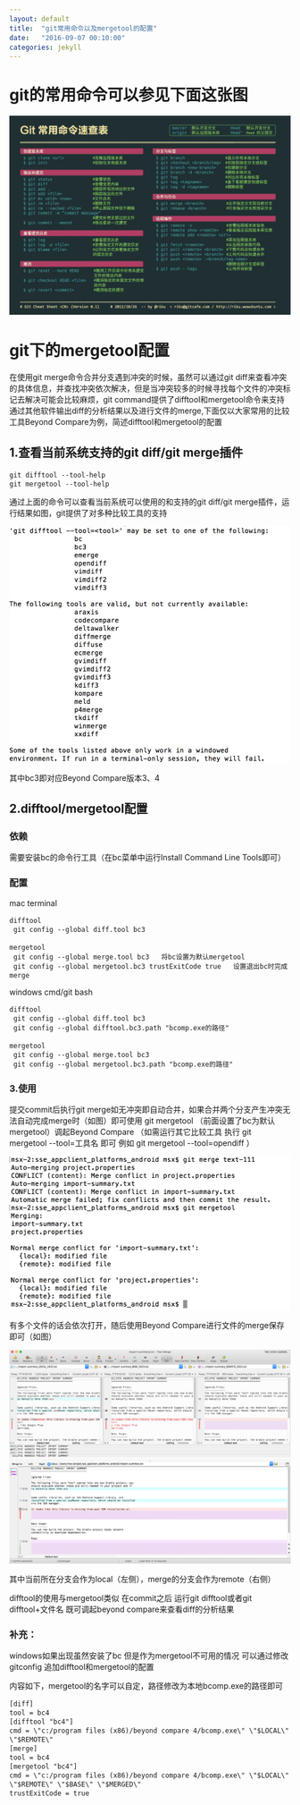 ```yaml
---
layout: default
title:  "git常用命令以及mergetool的配置"
date:   "2016-09-07 00:10:00"
categories: jekyll
---
```

# git的常用命令可以参见下面这张图

![git terminal](/images/git.jpg)

# git下的mergetool配置

在使用git merge命令合并分支遇到冲突的时候，虽然可以通过git diff来查看冲突的具体信息，并查找冲突依次解决，但是当冲突较多的时候寻找每个文件的冲突标记去解决可能会比较麻烦，git command提供了difftool和mergetool命令来支持通过其他软件输出diff的分析结果以及进行文件的merge,下面仅以大家常用的比较工具Beyond Compare为例，简述difftool和mergetool的配置


## 1.查看当前系统支持的git diff/git merge插件

```
git difftool --tool-help 
git mergetool --tool-help 
```

通过上面的命令可以查看当前系统可以使用的和支持的git diff/git merge插件，运行结果如图，git提供了对多种比较工具的支持

![git terminal](/images/gitmergetool.jpg)

其中bc3即对应Beyond Compare版本3、4

## 2.difftool/mergetool配置

### 依赖

需要安装bc的命令行工具（在bc菜单中运行Install Command Line Tools即可）

### 配置

mac terminal

```
difftool
 git config --global diff.tool bc3 

mergetool
 git config --global merge.tool bc3   将bc设置为默认mergetool
 git config --global mergetool.bc3 trustExitCode true   设置退出bc时完成merge
```

windows cmd/git bash

```
difftool
 git config --global diff.tool bc3 
 git config --global difftool.bc3.path "bcomp.exe的路径" 

mergetool
 git config --global merge.tool bc3 
 git config --global mergetool.bc3.path "bcomp.exe的路径"  
```

### 3.使用

提交commit后执行git merge如无冲突即自动合并，如果合并两个分支产生冲突无法自动完成merge时（如图）即可使用  git mergetool  （前面设置了bc为默认mergetool）调起Beyond Compare
（如需运行其它比较工具 执行 git mergetool --tool=工具名  即可 例如 git mergetool --tool=opendiff  ） 

![git terminal](/images/gitmerge.jpg)

有多个文件的话会依次打开，随后使用Beyond Compare进行文件的merge保存即可（如图）

![git terminal](/images/gitbc.jpg)

其中当前所在分支会作为local（左侧），merge的分支会作为remote（右侧）

difftool的使用与mergetool类似 在commit之后 运行git difftool或者git difftool+文件名 既可调起beyond compare来查看diff的分析结果

### 补充：
windows如果出现虽然安装了bc 但是作为mergetool不可用的情况 可以通过修改gitconfig 追加difftool和mergetool的配置

内容如下，mergetool的名字可以自定，路径修改为本地bcomp.exe的路径即可

```
[diff]
tool = bc4
[difftool "bc4"]
cmd = \"c:/program files (x86)/beyond compare 4/bcomp.exe\" \"$LOCAL\" \"$REMOTE\"
[merge]
tool = bc4
[mergetool "bc4"]
cmd = \"c:/program files (x86)/beyond compare 4/bcomp.exe\" \"$LOCAL\" \"$REMOTE\" \"$BASE\" \"$MERGED\"
trustExitCode = true
```